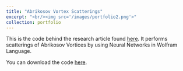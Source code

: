 ```yaml
---
title: "Abrikosov Vortex Scatterings"
excerpt: "<br/><img src='/images/portfolio2.png'>"
collection: portfolio
---
```


This is the code behind the research article found [here](https://community.wolfram.com/groups/-/m/t/2852243). It performs scatterings of Abrikosov Vortices by using Neural Networks in Wolfram Language. 

You can download the code [here](https://giannitallarita.github.io/files/Portfolioitem2.nb).
